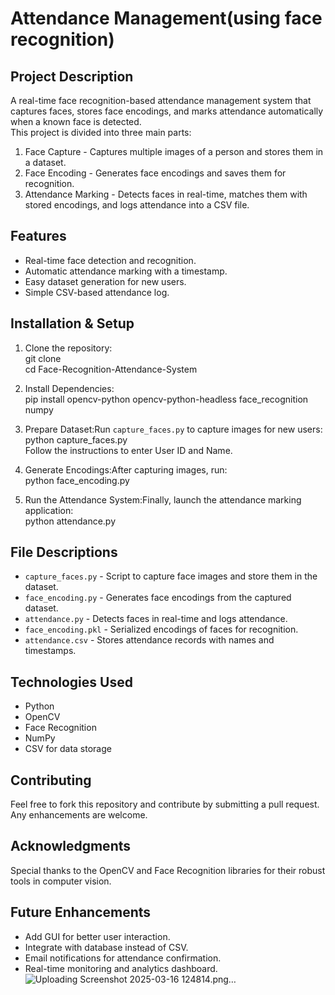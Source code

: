 # Attendance Management(using face recognition)

## Project Description  
A real-time face recognition-based attendance management system that captures faces, stores face encodings, and marks attendance automatically when a known face is detected.  
This project is divided into three main parts:  

1. Face Capture - Captures multiple images of a person and stores them in a dataset.  
2. Face Encoding - Generates face encodings and saves them for recognition.  
3. Attendance Marking - Detects faces in real-time, matches them with stored encodings, and logs attendance into a CSV file.  

## Features  
* Real-time face detection and recognition.  
* Automatic attendance marking with a timestamp.  
* Easy dataset generation for new users.  
* Simple CSV-based attendance log.  

## Installation & Setup  
1. Clone the repository:  
   git clone <repository-link>  
   cd Face-Recognition-Attendance-System  

2. Install Dependencies:  
   pip install opencv-python opencv-python-headless face_recognition numpy  

3. Prepare Dataset:Run `capture_faces.py` to capture images for new users:  
   python capture_faces.py   
   Follow the instructions to enter User ID and Name.  

4. Generate Encodings:After capturing images, run:    
   python face_encoding.py  
 

5. Run the Attendance System:Finally, launch the attendance marking application:  
   python attendance.py  


## File Descriptions  
* `capture_faces.py` - Script to capture face images and store them in the dataset.  
* `face_encoding.py` - Generates face encodings from the captured dataset.  
* `attendance.py` - Detects faces in real-time and logs attendance.  
* `face_encoding.pkl` - Serialized encodings of faces for recognition.  
* `attendance.csv` - Stores attendance records with names and timestamps.  

## Technologies Used    
* Python  
* OpenCV  
* Face Recognition  
* NumPy  
* CSV for data storage  

## Contributing  
Feel free to fork this repository and contribute by submitting a pull request. Any enhancements are welcome.  

## Acknowledgments  
Special thanks to the OpenCV and Face Recognition libraries for their robust tools in computer vision.  


## Future Enhancements  
* Add GUI for better user interaction.  
* Integrate with database instead of CSV.  
* Email notifications for attendance confirmation.  
* Real-time monitoring and analytics dashboard.
  ![Uploading Screenshot 2025-03-16 124814.png…]()

